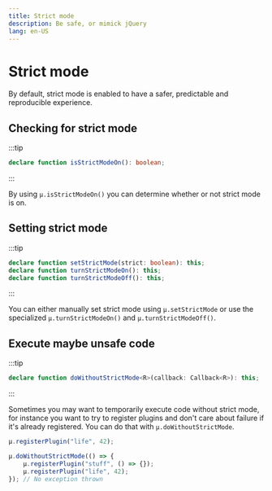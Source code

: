 ```yaml
---
title: Strict mode
description: Be safe, or mimick jQuery
lang: en-US
---
```

# Strict mode

By default, strict mode is enabled to have a safer, predictable and reproducible experience.

## Checking for strict mode
:::tip
```typescript
declare function isStrictModeOn(): boolean;
```
:::

By using `µ.isStrictModeOn()` you can determine whether or not strict mode is on.

## Setting strict mode
:::tip
```typescript
declare function setStrictMode(strict: boolean): this;
declare function turnStrictModeOn(): this;
declare function turnStrictModeOff(): this;
```
:::

You can either manually set strict mode using `µ.setStrictMode` or use the specialized `µ.turnStrictModeOn()`
and `µ.turnStrictModeOff()`.

## Execute maybe unsafe code
:::tip
```typescript
declare function doWithoutStrictMode<R>(callback: Callback<R>): this;
```
:::

Sometimes you may want to temporarily execute code without strict mode, for instance you want to try to register plugins
and don't care about failure if it's already registered. You can do that with `µ.doWithoutStrictMode`.

```javascript
µ.registerPlugin("life", 42);

µ.doWithoutStrictMode(() => {
    µ.registerPlugin("stuff", () => {});
    µ.registerPlugin("life", 42);
}); // No exception thrown
```
